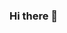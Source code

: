 ### Hi there 👋

<!--
**metoi01/metoi01** is a ✨ _special_ ✨ repository because its `README.md` (this file) appears on your GitHub profile.

Hi there I'm Mert and I'm a student in Bilkent University studying CS at Ankara.

- 🔭 I’m currently working on C# and Java
- 🌱 I’m currently learning CS
-->
